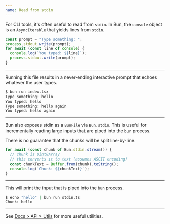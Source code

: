 ```yaml
---
name: Read from stdin
---
```


For CLI tools, it's often useful to read from `stdin`. In Bun, the `console` object is an `AsyncIterable` that yields lines from `stdin`.

```ts#index.ts
const prompt = "Type something: ";
process.stdout.write(prompt);
for await (const line of console) {
  console.log(`You typed: ${line}`);
  process.stdout.write(prompt);
}
```

---

Running this file results in a never-ending interactive prompt that echoes whatever the user types.

```sh
$ bun run index.tsx
Type something: hello
You typed: hello
Type something: hello again
You typed: hello again
```

---

Bun also exposes stdin as a `BunFile` via `Bun.stdin`. This is useful for incrementally reading large inputs that are piped into the `bun` process.

There is no guarantee that the chunks will be split line-by-line.

```ts#stdin.ts
for await (const chunk of Bun.stdin.stream()) {
  // chunk is Uint8Array
  // this converts it to text (assumes ASCII encoding)
  const chunkText = Buffer.from(chunk).toString();
  console.log(`Chunk: ${chunkText}`);
}
```

---

This will print the input that is piped into the `bun` process.

```sh
$ echo "hello" | bun run stdin.ts
Chunk: hello
```

---

See [Docs > API > Utils](/docs/api/utils) for more useful utilities.

